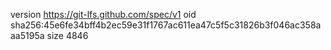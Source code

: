 version https://git-lfs.github.com/spec/v1
oid sha256:45e6fe34bff4b2ec59e31f1767ac611ea47c5f5c31826b3f046ac358aaa5195a
size 4846
